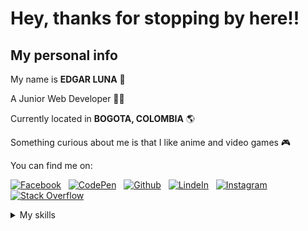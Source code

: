 # Hey, thanks for stopping by here!!

## My personal info 

My name is **EDGAR LUNA** 👋

A Junior Web Developer 👨‍💻

Currently located in **BOGOTA, COLOMBIA** 🌎

Something curious about me is that I like anime and video games 🎮

You can find me on:

[![Facebook](https://img.shields.io/badge/Facebook-1877F2?style=for-the-badge&logo=facebook&logoColor=white)](https://m.facebook.com/3DGARXD "Facebook") &nbsp;
[![CodePen](https://img.shields.io/badge/Codepen-000000?style=for-the-badge&logo=codepen&logoColor=white)](https://codepen.io/3dgar-xd "CodePen") &nbsp;
[![Github](https://img.shields.io/badge/GitHub-100000?style=for-the-badge&logo=github&logoColor=white)](https://github.com/3DGAR-XD "Github") &nbsp;
[![LindeIn](https://img.shields.io/badge/LinkedIn-0077B5?style=for-the-badge&logo=linkedin&logoColor=white)](https://www.linkedin.com/in/3dgarxd "LinkedIn") &nbsp;
[![Instagram](https://img.shields.io/badge/Instagram-E4405F?style=for-the-badge&logo=instagram&logoColor=white)](https://www.instagram.com/3dgarxd/ "Instagram") &nbsp;
[![Stack Overflow](https://img.shields.io/badge/Stack_Overflow-FE7A16?style=for-the-badge&logo=stack-overflow&logoColor=white)](https://stackoverflow.com/users/16292245/3dgar-xd "Stack Overflow") &nbsp;

<details>

  <summary> My skills </summary>
  
  Among the technologies I use are:
  
  ![HTML](https://img.shields.io/badge/HTML5-282C34?logo=html5&logoColor=E34F26 "HTML") &nbsp;
  ![CSS](https://img.shields.io/badge/CSS3-282C34?logo=css3&logoColor=1572B6 "CSS") &nbsp;
  ![JavaScript](https://img.shields.io/badge/JavaScript-282C34?logo=javascript&logoColor=F7DF1E "JavaScript") &nbsp;
  ![PHP](https://img.shields.io/badge/PHP-282C34?logo=php&logoColor=777BB4 "PHP") &nbsp;
  ![MySql](https://img.shields.io/badge/MySql-282C34?logo=mysql&logoColor=4479A1 "MySql") &nbsp;
  ![Librerias Javascript](https://img.shields.io/badge/Librerías%20JavaSript-282C34?logo=jquery&logoColor=0769AD "Librerias JavaScript") &nbsp;
  ![Frameworks CSS](https://img.shields.io/badge/Frameworks%20CSS-282C34?logo=bootstrap&logoColor=7952B3 "Frameworks CSS") &nbsp;
  
  Among the programs used are:
  
  ![Atom Editor](https://img.shields.io/badge/Atom%20Editor-282C34?logo=atom&logoColor=66595C "Atom Editor") &nbsp;
  ![Notepad ++](https://img.shields.io/badge/Notepad%20++-282C34?logo=notepad%2B%2B&logoColor=90E59A "Notepad ++") &nbsp;
  ![Sublime Text](https://img.shields.io/badge/Sublime%20Text-282C34?logo=sublime-text&logoColor=FF9800 "Sublime Text") &nbsp;
  ![Visual Studio Code](https://img.shields.io/badge/Visual%20Studio%20Code-282C34?logo=visual%20studio%20code&logoColor=007ACC "Visual Studio Code") &nbsp;
  ![Audacity](https://img.shields.io/badge/Audacity-282C34?logo=Audacity&logoColor=00C "Audacity") &nbsp;
  ![Adobe Photoshop](https://img.shields.io/badge/Adobe%20Photoshop-282C34?logo=Adobe%20Photoshop&logoColor=31A8FF "Adobe Photoshop") &nbsp;
 
  And the operating systems to be used:
  
  ![Windows](https://img.shields.io/badge/Windows-282C34?logo=windows&logoColor=0078D6 "Windows") &nbsp;
  ![Debian Linux](https://img.shields.io/badge/Debian%20Linux-282C34?logo=debian&logoColor=A81D33 "Debian Linux") &nbsp;

</details>
